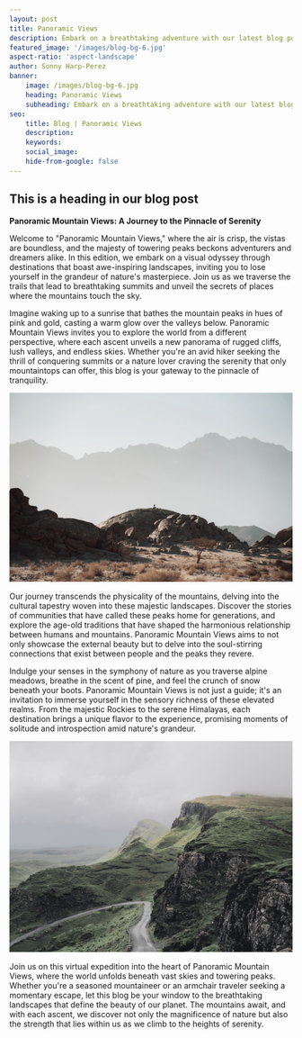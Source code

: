 ```yaml
---
layout: post
title: Panoramic Views
description: Embark on a breathtaking adventure with our latest blog post, as we unveil a destination boasting panoramic mountain views that will leave you awe-inspired. Nestled amidst towering peaks and cascading valleys, Colorado offers an unrivaled feast for the eyes. Join us as we explore the best vantage points, hiking trails, and hidden gems that showcase the majesty of these mountains, providing a backdrop that's nothing short of spectacular. Whether you're a nature enthusiast or seeking a serene escape, our guide to the panoramic mountain views of Colorado promises an unforgettable journey into the heart of stunning landscapes.
featured_image: '/images/blog-bg-6.jpg'
aspect-ratio: 'aspect-landscape'
author: Sonny Harp-Perez
banner:
    image: /images/blog-bg-6.jpg
    heading: Panoramic Views
    subheading: Embark on a breathtaking adventure with our latest blog post, as we unveil a destination boasting panoramic mountain views that will leave you awe-inspired. Nestled amidst towering peaks and cascading valleys, Colorado offers an unrivaled feast for the eyes. Join us as we explore the best vantage points, hiking trails, and hidden gems that showcase the majesty of these mountains, providing a backdrop that's nothing short of spectacular. Whether you're a nature enthusiast or seeking a serene escape, our guide to the panoramic mountain views of Colorado promises an unforgettable journey into the heart of stunning landscapes.
seo: 
    title: Blog | Panoramic Views
    description: 
    keywords: 
    social_image: 
    hide-from-google: false
---
```


## This is a heading in our blog post 

**Panoramic Mountain Views: A Journey to the Pinnacle of Serenity**

Welcome to "Panoramic Mountain Views," where the air is crisp, the vistas are boundless, and the majesty of towering peaks beckons adventurers and dreamers alike. In this edition, we embark on a visual odyssey through destinations that boast awe-inspiring landscapes, inviting you to lose yourself in the grandeur of nature's masterpiece. Join us as we traverse the trails that lead to breathtaking summits and unveil the secrets of places where the mountains touch the sky.

Imagine waking up to a sunrise that bathes the mountain peaks in hues of pink and gold, casting a warm glow over the valleys below. Panoramic Mountain Views invites you to explore the world from a different perspective, where each ascent unveils a new panorama of rugged cliffs, lush valleys, and endless skies. Whether you're an avid hiker seeking the thrill of conquering summits or a nature lover craving the serenity that only mountaintops can offer, this blog is your gateway to the pinnacle of tranquility.

<img src="/images/blog-bg-4.jpg" class="aspect-landscape h-full w-full object-cover">

Our journey transcends the physicality of the mountains, delving into the cultural tapestry woven into these majestic landscapes. Discover the stories of communities that have called these peaks home for generations, and explore the age-old traditions that have shaped the harmonious relationship between humans and mountains. Panoramic Mountain Views aims to not only showcase the external beauty but to delve into the soul-stirring connections that exist between people and the peaks they revere.

Indulge your senses in the symphony of nature as you traverse alpine meadows, breathe in the scent of pine, and feel the crunch of snow beneath your boots. Panoramic Mountain Views is not just a guide; it's an invitation to immerse yourself in the sensory richness of these elevated realms. From the majestic Rockies to the serene Himalayas, each destination brings a unique flavor to the experience, promising moments of solitude and introspection amid nature's grandeur.

<img src="/images/blog-bg-9.jpg" class="aspect-landscape h-full w-full object-cover">

Join us on this virtual expedition into the heart of Panoramic Mountain Views, where the world unfolds beneath vast skies and towering peaks. Whether you're a seasoned mountaineer or an armchair traveler seeking a momentary escape, let this blog be your window to the breathtaking landscapes that define the beauty of our planet. The mountains await, and with each ascent, we discover not only the magnificence of nature but also the strength that lies within us as we climb to the heights of serenity.